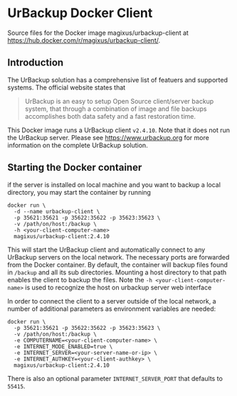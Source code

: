 # UrBackup Docker Client
Source files for the Docker image magixus/urbackup-client at https://hub.docker.com/r/magixus/urbackup-client/.

## Introduction
The UrBackup solution has a comprehensive list of featuers and supported systems. The official website states that

> UrBackup is an easy to setup Open Source client/server backup system, that through a combination of image and file backups accomplishes both data safety and a fast restoration time.

This Docker image runs a UrBackup client `v2.4.10`. Note that it does not run the UrBackup server. Please see https://www.urbackup.org for more information on the complete UrBackup solution.

## Starting the Docker container
if the server is installed on local machine and you want to backup a local directory, you may start the container by running

```
docker run \
  -d --name urbackup-client \
  -p 35621:35621 -p 35622:35622 -p 35623:35623 \
  -v /path/on/host:/backup \
  -h <your-client-computer-name>
  magixus/urbackup-client:2.4.10
```

This will start the UrBackup client and automatically connect to any UrBackup servers on the local network. The necessary ports are forwarded from the Docker container. By default, the container will backup files found in ```/backup``` and all its sub directories. Mounting a host directory to that path enables the client to backup the files. Note the `-h <your-client-computer-name>`  is used to recognize the host on urbackup server web interface

In order to connect the client to a server outside of the local network, a number of additional parameters as environment variables are needed:

```
docker run \
  -p 35621:35621 -p 35622:35622 -p 35623:35623 \
  -v /path/on/host:/backup \
  -e COMPUTERNAME=<your-client-computer-name> \
  -e INTERNET_MODE_ENABLED=true \
  -e INTERNET_SERVER=<your-server-name-or-ip> \
  -e INTERNET_AUTHKEY=<your-client-authkey> \
  magixus/urbackup-client:2.4.10
```

There is also an optional parameter ```INTERNET_SERVER_PORT``` that defaults to `55415`.
